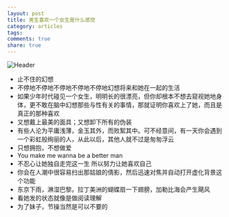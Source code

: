 ```yaml
---
layout: post
title: 男生喜欢一个女生是什么感觉
category: articles
tags:
comments: true
share: true
---
```

![Header](/wechat-blog/imgs/2014-06/loving-girl.jpg)

* 止不住的幻想
* 不停地不停地不停地不停地不停地幻想将来和她在一起的生活
* 如果少年时代碰见一个女生，明明长的很漂亮，但你却根本不想去窥视她地身体，更不敢在脑中幻想那些与性有关的事情，那就证明你喜欢上了她，而且是真正的那种喜欢
* 又想戴上最美的面具；又想卸下所有的伪装
* 有些人沦为平庸浅薄，金玉其外，而败絮其中。可不经意间，有一天你会遇到一个彩虹般绚丽的人，从此以后，其他人就不过是匆匆浮云
* 只想拥抱，不想做爱
* You make me wanna be a better man
* 不忍心让她独自走完这一生 所以努力让她喜欢自己
* 你会在人潮中很容易扫出那姑娘的倩影，然后迅速对焦并自动打开虚化背景这个功能
* 东京下雨，淋湿巴黎。拉丁美洲的蝴蝶扇一下翅膀，加勒比海会产生飓风
* 看她发的状态就像是做阅读理解
* 为了妹子，节操当然是可以不要的
